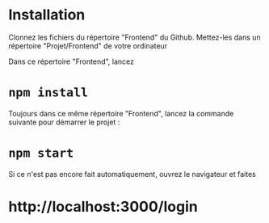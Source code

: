 
# Installation

Clonnez les fichiers du répertoire "Frontend" du Github.
Mettez-les dans un répertoire "Projet/Frontend" de votre ordinateur 

Dans ce répertoire "Frontend", lancez 

# `npm install`

Toujours dans ce même répertoire "Frontend", lancez la commande suivante pour démarrer le projet :

# `npm start`

Si ce n'est pas encore fait automatiquement, ouvrez le navigateur et faites 
# http://localhost:3000/login

